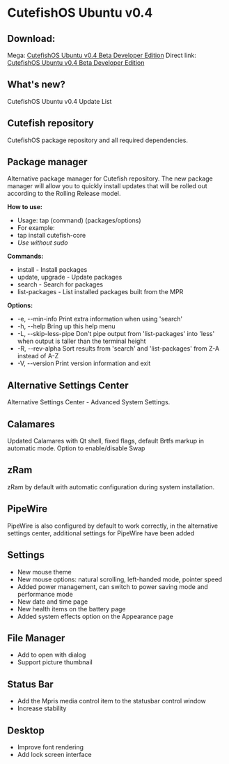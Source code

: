 # CutefishOS Ubuntu v0.4

## Download:
Mega: [CutefishOS Ubuntu v0.4 Beta Developer Edition](https://bit.ly/3Dcyd7s)
Direct link: [CutefishOS Ubuntu v0.4 Beta Developer Edition](https://bit.ly/3k8k5U3)

## What's new?
CutefishOS Ubuntu v0.4 Update List

## Cutefish repository
CutefishOS package repository and all required dependencies.

## Package manager
Alternative package manager for Cutefish repository. The new package manager will allow you to quickly install updates that will be rolled out according to the Rolling Release model.

**How to use:**
- Usage: tap (command) (packages/options)  
- For example: 
- tap install cutefish-core 
- *Use without sudo*

**Commands:**  
- install - Install packages  
- update, upgrade - Update packages  
- search - Search for packages  
- list-packages - List installed packages built from the MPR  
  
**Options:**  
- -e, --min-info Print extra information when using 'search'  
- -h, --help Bring up this help menu  
- -L, --skip-less-pipe Don't pipe output from 'list-packages' into 'less' when output is taller than the terminal height  
- -R, --rev-alpha Sort results from 'search' and 'list-packages' from Z-A instead of A-Z  
- -V, --version Print version information and exit

## Alternative Settings Center
Alternative Settings Center - Advanced System Settings.

## Calamares
Updated Calamares with Qt shell, fixed flags, default Brtfs markup in automatic mode. Option to enable/disable Swap

## zRam
zRam by default with automatic configuration during system installation.

## PipeWire
PipeWire is also configured by default to work correctly, in the alternative settings center, additional settings for PipeWire have been added

## Settings

- New mouse theme  
- New mouse options: natural scrolling, left-handed mode, pointer speed  
- Added power management, can switch to power saving mode and performance mode  
- New date and time page  
- New health items on the battery page  
- Added system effects option on the Appearance page

## File Manager

- Add to open with dialog  
- Support picture thumbnail

## Status Bar

- Add the Mpris media control item to the statusbar control window  
- Increase stability

## Desktop

- Improve font rendering  
- Add lock screen interface

